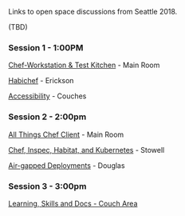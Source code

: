 Links to open space discussions from Seattle 2018.

(TBD)
### Session 1 - 1:00PM

[Chef-Workstation & Test Kitchen](https://github.com/chef/community-summits/wiki/Chef-Workstation-&-Test-Kitchen---2018-10-02-1:00PM) - Main Room

[Habichef](https://github.com/chef/community-summits/wiki/2018-Seattle-Habichef) - Erickson

[Accessibility](https://github.com/chef/community-summits/wiki/Accessibility-2018-10-02---1300) - Couches

### Session 2 - 2:00pm

[All Things Chef Client](https://github.com/chef/community-summits/wiki/Chef-Client-Blob:-2018.10.2-1:00-PM) - Main Room

[Chef, Inspec, Habitat, and Kubernetes](https://github.com/chef/community-summits/wiki/Chef,-Inspec,-Habitat,-Kubernetes-2018-10-02-2PM) - Stowell

[Air-gapped Deployments](https://github.com/chef/community-summits/wiki/Air-gap---Douglas-2PM) - Douglas


### Session 3 - 3:00pm

[Learning, Skills and Docs - Couch Area](https://github.com/chef/community-summits/wiki/Learning,-Skills-&-Docs-2018-10-01-3:00pm)
